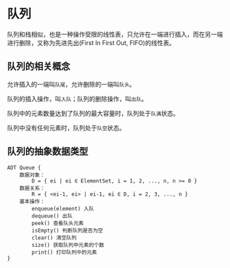 # 队列

队列和栈相似，也是一种操作受限的线性表，只允许在一端进行插入，而在另一端进行删除，又称为先进先出(First In First Out, FIFO)的线性表。

## 队列的相关概念

允许插入的一端叫`队尾`，允许删除的一端叫`队头`。

队列的插入操作，叫`入队`；队列的删除操作，叫`出队`。

队列中的元素数量达到了队列的最大容量时，队列处于`队满`状态。

队列中没有任何元素时，队列处于`队空`状态。

## 队列的抽象数据类型

```
ADT Queue {
    数据对象：
        D = { ei | ei ∈ ElementSet, i = 1, 2, ..., n, n >= 0 }
    数据关系：
        R = { <ei-1, ei> | ei-1, ei ∈ D, i = 2, 3, ..., n }
    基本操作：
        enqueue(element) 入队
        dequeue() 出队
        peek() 查看队头元素
        isEmpty() 判断队列是否为空
        clear() 清空队列
        size() 获取队列中元素的个数
        print() 打印队列中的元素
}
```







